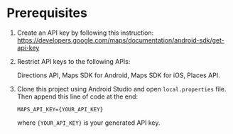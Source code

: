 # Prerequisites
1. Create an API key by following this instruction: https://developers.google.com/maps/documentation/android-sdk/get-api-key
2. Restrict API keys to the following APIs:

   Directions API, Maps SDK for Android, Maps SDK for iOS, Places API.

3. Clone this project using Android Studio and open `local.properties` file. Then append this line of code at the end:
   ```
   MAPS_API_KEY={YOUR_API_KEY}
   ```
   where `{YOUR_API_KEY}` is your generated API key.
